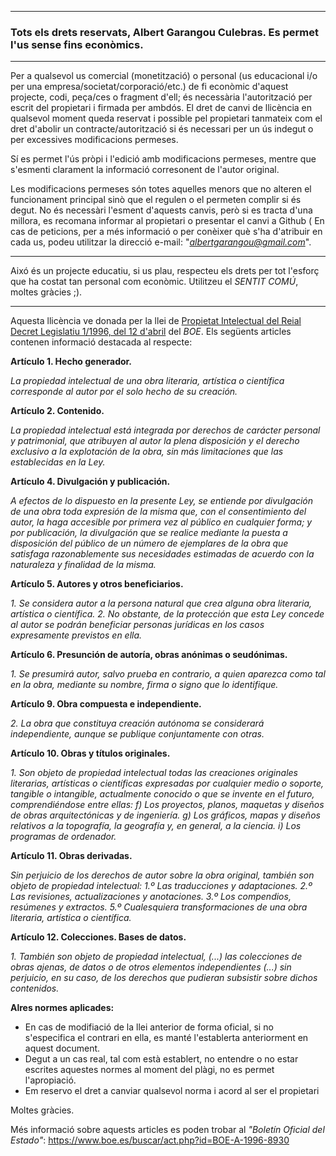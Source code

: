 ----
### Tots els drets reservats, Albert Garangou Culebras. Es permet l'us sense fins econòmics.
----
Per a qualsevol us comercial (monetització) o personal (us educacional i/o per una empresa/societat/corporació/etc.) de fi econòmic d'aquest projecte, codi, peça/ces o fragment d'ell; és necessària l'autorització per escrit del propietari i firmada per ambdós. El dret de canvi de llicència en qualsevol moment queda reservat i possible pel propietari tanmateix com el dret d'abolir un contracte/autorització si és necessari per un ús indegut o per excessives modificacions permeses.

Sí es permet l'ús pròpi i l'edició amb modificacions permeses, mentre que s'esmenti clarament la informació corresonent de l'autor original.

Les modificacions permeses són totes aquelles menors que no alteren el funcionament principal sinò que el regulen o el permeten complir si és degut. No és necessàri l'esment d'aquests canvis, però si es tracta d'una millora, es recomana informar al propietari o presentar el canvi a Github (
En cas de peticions, per a més informació o per conèixer què s'ha d'atribuir en cada us, podeu utilitzar la direcció e-mail: "*albertgarangou@gmail.com*".

---
Aixó és un projecte educatiu, si us plau, respecteu els drets per tot l'esforç que ha costat tan personal com econòmic. Utilitzeu el *SENTIT COMÚ*, moltes gràcies ;).

---
Aquesta llicència ve donada per la llei de [Propietat Intelectual del Reial Decret Legislatiu 1/1996, del 12 d'abril](https://www.boe.es/buscar/act.php?id=BOE-A-1996-8930) del *BOE*. Els següents articles contenen informació destacada al respecte:

**Artículo 1. Hecho generador.**

*La propiedad intelectual de una obra literaria, artística o científica corresponde al autor por el solo hecho de su creación.*

**Artículo 2. Contenido.**

*La propiedad intelectual está integrada por derechos de carácter personal y patrimonial, que atribuyen al autor la plena disposición y el derecho exclusivo a la explotación de la obra, sin más limitaciones que las establecidas en la Ley.*

**Artículo 4. Divulgación y publicación.**

*A efectos de lo dispuesto en la presente Ley, se entiende por divulgación de una obra toda expresión de la misma que, con el consentimiento del autor, la haga accesible por primera vez al público en cualquier forma; y por publicación, la divulgación que se realice mediante la puesta a disposición del público de un número de ejemplares de la obra que satisfaga razonablemente sus necesidades estimadas de acuerdo con la naturaleza y finalidad de la misma.*

**Artículo 5. Autores y otros beneficiarios.**

*1. Se considera autor a la persona natural que crea alguna obra literaria, artística o científica.
2. No obstante, de la protección que esta Ley concede al autor se podrán beneficiar personas jurídicas en los casos expresamente previstos en ella.*

**Artículo 6. Presunción de autoría, obras anónimas o seudónimas.**

*1. Se presumirá autor, salvo prueba en contrario, a quien aparezca como tal en la obra, mediante su nombre, firma o signo que lo identifique.*

**Artículo 9. Obra compuesta e independiente.**

*2. La obra que constituya creación autónoma se considerará independiente, aunque se publique conjuntamente con otras.*

**Artículo 10. Obras y títulos originales.**

*1. Son objeto de propiedad intelectual todas las creaciones originales literarias, artísticas o científicas expresadas por cualquier medio o soporte, tangible o intangible, actualmente conocido o que se invente en el futuro, comprendiéndose entre ellas:*
*f) Los proyectos, planos, maquetas y diseños de obras arquitectónicas y de ingeniería.*
*g) Los gráficos, mapas y diseños relativos a la topografía, la geografía y, en general, a la ciencia.*
*i) Los programas de ordenador.*

**Artículo 11. Obras derivadas.**

*Sin perjuicio de los derechos de autor sobre la obra original, también son objeto de propiedad intelectual:*
*1.º Las traducciones y adaptaciones.*
*2.º Las revisiones, actualizaciones y anotaciones.*
*3.º Los compendios, resúmenes y extractos.*
*5.º Cualesquiera transformaciones de una obra literaria, artística o científica.*

**Artículo 12. Colecciones. Bases de datos.**

*1. También son objeto de propiedad intelectual, (...) las colecciones de obras ajenas, de datos o de otros elementos independientes (...) sin perjuicio, en su caso, de los derechos que pudieran subsistir sobre dichos contenidos.*

**Alres normes aplicades:**
  * En cas de modifiació de la llei anterior de forma oficial, si no s'especifica el contrari en ella, es manté l'establerta anteriorment en aquest document.
  * Degut a un cas real, tal com està establert, no entendre o no estar escrites aquestes normes al moment del plàgi, no es permet l'apropiació.
  * Em reservo el dret a canviar qualsevol norma i acord al ser el propietari

Moltes gràcies.

Més informació sobre aquests articles es poden trobar al *"Boletín Oficial del Estado"*: https://www.boe.es/buscar/act.php?id=BOE-A-1996-8930
